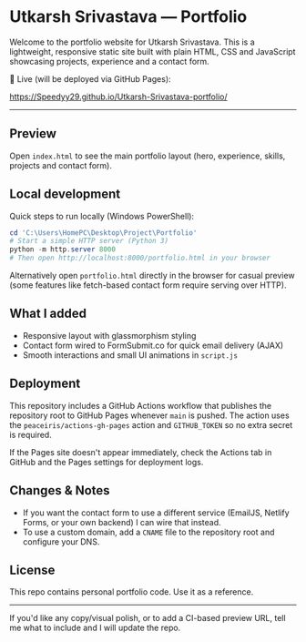 # Utkarsh Srivastava — Portfolio

Welcome to the portfolio website for Utkarsh Srivastava. This is a lightweight, responsive static site built with plain HTML, CSS and JavaScript showcasing projects, experience and a contact form.

🎯 Live (will be deployed via GitHub Pages):

https://Speedyy29.github.io/Utkarsh-Srivastava-portfolio/

---

## Preview

Open `index.html` to see the main portfolio layout (hero, experience, skills, projects and contact form).

## Local development

Quick steps to run locally (Windows PowerShell):

```powershell
cd 'C:\Users\HomePC\Desktop\Project\Portfolio'
# Start a simple HTTP server (Python 3)
python -m http.server 8000
# Then open http://localhost:8000/portfolio.html in your browser
```

Alternatively open `portfolio.html` directly in the browser for casual preview (some features like fetch-based contact form require serving over HTTP).

## What I added

- Responsive layout with glassmorphism styling
- Contact form wired to FormSubmit.co for quick email delivery (AJAX)
- Smooth interactions and small UI animations in `script.js`

## Deployment

This repository includes a GitHub Actions workflow that publishes the repository root to GitHub Pages whenever `main` is pushed. The action uses the `peaceiris/actions-gh-pages` action and `GITHUB_TOKEN` so no extra secret is required.

If the Pages site doesn't appear immediately, check the Actions tab in GitHub and the Pages settings for deployment logs.

## Changes & Notes

- If you want the contact form to use a different service (EmailJS, Netlify Forms, or your own backend) I can wire that instead.
- To use a custom domain, add a `CNAME` file to the repository root and configure your DNS.

## License

This repo contains personal portfolio code. Use it as a reference.

---

If you'd like any copy/visual polish, or to add a CI-based preview URL, tell me what to include and I will update the repo.

